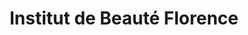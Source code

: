 ---
title: "Institut de Beauté Florence"
url: /monts-sur-guesnes/institut-de-beaute-florence/
shop: beauté
---